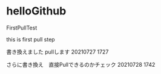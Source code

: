 # helloGithub
FirstPullTest

this is first pull step

書き換えました pullします 20210727 1727

さらに書き換え　直接Pullできるのかチェック 20210728 1742